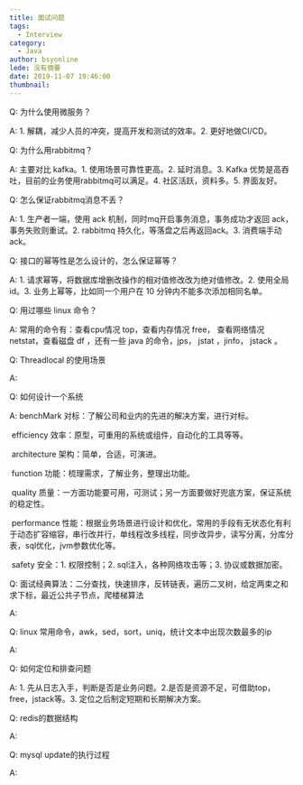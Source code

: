 ```yaml
---
title: 面试问题
tags:
  - Interview
category:
  - Java
author: bsyonline
lede: 没有摘要
date: 2019-11-07 19:46:00
thumbnail:
---
```




Q: 为什么使用微服务？

A: 1. 解耦，减少人员的冲突，提高开发和测试的效率。2. 更好地做CI/CD。

Q: 为什么用rabbitmq？

A: 主要对比 kafka。1. 使用场景可靠性更高。2. 延时消息。3. Kafka 优势是高吞吐，目前的业务使用rabbitmq可以满足。4. 社区活跃，资料多。5. 界面友好。

Q: 怎么保证rabbitmq消息不丢？

A: 1. 生产者一端，使用 ack 机制，同时mq开启事务消息，事务成功才返回 ack，事务失败则重试。2. rabbitmq 持久化，等落盘之后再返回ack。3. 消费端手动ack。

Q: 接口的幂等性是怎么设计的，怎么保证幂等？

A: 1. 请求幂等，将数据库增删改操作的相对值修改改为绝对值修改。2. 使用全局id。3. 业务上幂等，比如同一个用户在 10 分钟内不能多次添加相同名单。

Q: 用过哪些 linux 命令？

A: 常用的命令有：查看cpu情况 top，查看内存情况 free， 查看网络情况 netstat，查看磁盘 df ，还有一些 java 的命令，jps， jstat ，jinfo， jstack 。 

Q: Threadlocal 的使用场景

A: 

Q: 如何设计一个系统

A: benchMark 对标：了解公司和业内的先进的解决方案，进行对标。

​     efficiency 效率：原型，可重用的系统或组件，自动化的工具等等。

​     architecture 架构：简单，合适，可演进。

​     function 功能：梳理需求，了解业务，整理出功能。

​     quality 质量：一方面功能要可用，可测试；另一方面要做好兜底方案，保证系统的稳定性。

​     performance 性能：根据业务场景进行设计和优化，常用的手段有无状态化有利于动态扩容缩容，串行改并行，单线程改多线程，同步改异步，读写分离，分库分表，sql优化，jvm参数优化等。

​     safety 安全：1. 权限控制；2. sql注入，各种网络攻击等；3. 协议或数据加密。

Q: 面试经典算法：二分查找，快速排序，反转链表，遍历二叉树，给定两束之和求下标，最近公共子节点，爬楼梯算法

A: 

Q: linux 常用命令，awk，sed，sort，uniq，统计文本中出现次数最多的ip

A: 

Q: 如何定位和排查问题

A: 1. 先从日志入手，判断是否是业务问题。2.是否是资源不足，可借助top，free，jstack等。3. 定位之后制定短期和长期解决方案。

Q: redis的数据结构

A: 

Q: mysql update的执行过程

A: 

